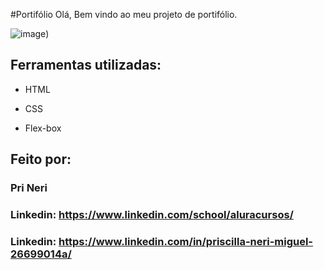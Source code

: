 #Portifólio Olá, Bem vindo ao meu projeto de portifólio.

![image](https://portifolio-livid-six-30.vercel.app/))

## Ferramentas utilizadas:

* HTML

* CSS

* Flex-box

## Feito por:

### Pri Neri

### Linkedin: https://www.linkedin.com/school/aluracursos/
### Linkedin: https://www.linkedin.com/in/priscilla-neri-miguel-26699014a/
